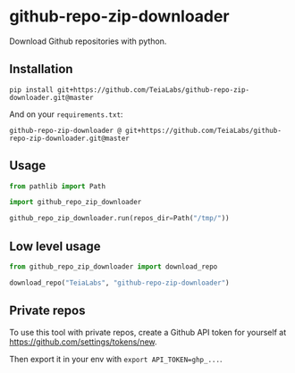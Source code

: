 # github-repo-zip-downloader

Download Github repositories with python.

## Installation

`pip install git+https://github.com/TeiaLabs/github-repo-zip-downloader.git@master`

And on your `requirements.txt`:

`github-repo-zip-downloader @ git+https://github.com/TeiaLabs/github-repo-zip-downloader.git@master`

## Usage

```python
from pathlib import Path

import github_repo_zip_downloader

github_repo_zip_downloader.run(repos_dir=Path("/tmp/"))
```

## Low level usage

```python
from github_repo_zip_downloader import download_repo

download_repo("TeiaLabs", "github-repo-zip-downloader")
```

## Private repos

To use this tool with private repos, create a Github API token for yourself at <https://github.com/settings/tokens/new>.

Then export it in your env with `export API_TOKEN=ghp_...`.
